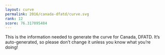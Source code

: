 ```yaml
---
layout: curve
permalink: 2016/canada-dfatd/curve.svg
rank: 12
score: 76.317095484
---
```


This is the information needed to generate the curve for Canada, DFATD. It’s
auto-generated, so please don’t change it unless you know what you’re
doing!
